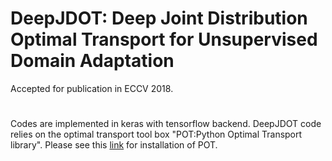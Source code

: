# DeepJDOT: Deep Joint Distribution Optimal Transport for Unsupervised Domain Adaptation
Accepted for publication in ECCV 2018.
#
Codes are implemented in keras with tensorflow backend.
DeepJDOT code relies on the optimal transport tool box "POT:Python Optimal Transport library". Please see this [link](https://github.com/rflamary/POT) for installation of POT.
#



